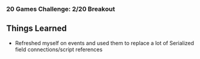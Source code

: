 ### 20 Games Challenge: 2/20 Breakout

## Things Learned
* Refreshed myself on events and used them to replace a lot of Serialized field connections/script references
